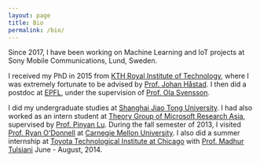 ```yaml
---
layout: page
title: Bio
permalink: /bio/
---
```


Since 2017, I have been working on Machine Learning and IoT projects at Sony Mobile Communications,
Lund, Sweden.

I received my PhD in 2015 from 
[KTH Royal Institute of Technology](https://www.kth.se), where I was extremely 
fortunate to be advised by [Prof. Johan Håstad](https://www.csc.kth.se/~johanh). 
I then did a postdoc at [EPFL](https://www.epfl.ch), under the supervision of 
[Prof. Ola Svensson](http://theory.epfl.ch/osven).

I did my undergraduate studies at [Shanghai Jiao Tong University](http://www.sjtu.edu.cn). 
I had also worked as an intern student at 
[Theory Group of Microsoft Research Asia](https://www.microsoft.com/en-us/research/group/msra-theory/), 
supervised by [Prof. Pinyan Lu](http://itcs.shufe.edu.cn/pinyan/). 
During the fall semester of 2013, I visited [Prof. Ryan O'Donnell](http://www.cs.cmu.edu/~odonnell/) at 
[Carnegie Mellon University](http://www.cmu.edu). 
I also did a summer internship at [Toyota Technological Institute at Chicago](http://www.ttic.edu) with 
[Prof. Madhur Tulsiani](http://ttic.uchicago.edu/~madhurt/) June - August, 2014. 


